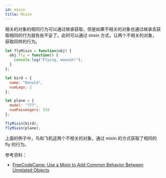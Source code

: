 ```yaml
---
id: mixin
title: Mixin
---
```


相关的对象的相同行为可以通过继承获取，但是如果不相关的对象也通过继承去获取相同的行为就有些不妥了。此时可以通过 mixin 方式，让两个不相关的对象，获取同样的行为。

```js
let flyMixin = function(obj) {
  obj.fly = function() {
    console.log("Flying, wooosh!");
  }
};

let bird = {
  name: "Donald",
  numLegs: 2
};

let plane = {
  model: "777",
  numPassengers: 524
};

flyMixin(bird);
flyMixin(plane);
```

上面的例子中，鸟和飞机这两个不相关的对象，通过 mixin 的方式获取了相同的 fly 的行为。

参考资料：

- [FreeCodeCamp: Use a Mixin to Add Common Behavior Between Unrelated Objects](https://learn.freecodecamp.org/javascript-algorithms-and-data-structures/object-oriented-programming/use-a-mixin-to-add-common-behavior-between-unrelated-objects)
